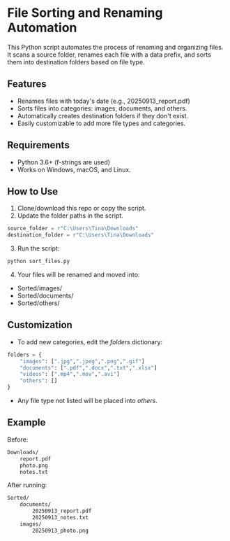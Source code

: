 # **File Sorting and Renaming Automation**
This Python script automates the process of renaming and organizing files. It scans a source folder, renames each file with a data prefix, and sorts them into destination folders based on file type.

## **Features**
- Renames files with today's date (e.g., 20250913_report.pdf)
- Sorts files into categories: images, documents, and others.
- Automatically creates destination folders if they don't exist.
- Easily customizable to add more file types and categories.

## **Requirements**
- Python 3.6+ (f-strings are used)
- Works on Windows, macOS, and Linux.

## **How to Use**
1. Clone/download this repo or copy the script.
2. Update the folder paths in the script.
```python
source_folder = r"C:\Users\Tina\Downloads"
destination_folder = r"C:\Users\Tina\Downloads"
```
3. Run the script:
```bash
python sort_files.py
```
4. Your files will be renamed and moved into:
- Sorted/images/
- Sorted/documents/
- Sorted/others/

## **Customization**
- To add new categories, edit the *folders* dictionary:
```python
folders = {
	"images": [".jpg",".jpeg",".png",".gif"]
	"documents": [".pdf",".docx",".txt",".xlsx"]
	"videos": [".mp4",".mov",".avi"]
	"others": []
}
```
- Any file type not listed will be placed into *others*.

## **Example**
Before:
```markdown
Downloads/
	report.pdf
	photo.png
	notes.txt
```
After running:
```markdown
Sorted/
	documents/
		20250913_report.pdf
		20250913_notes.txt
	images/
		20250913_photo.png
```
